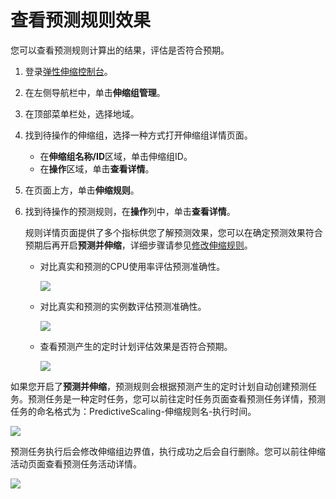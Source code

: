 # 查看预测规则效果

您可以查看预测规则计算出的结果，评估是否符合预期。

1.  登录[弹性伸缩控制台](https://essnew.console.aliyun.com/)。

2.  在左侧导航栏中，单击**伸缩组管理**。

3.  在顶部菜单栏处，选择地域。

4.  找到待操作的伸缩组，选择一种方式打开伸缩组详情页面。

    -   在**伸缩组名称/ID**区域，单击伸缩组ID。
    -   在**操作**区域，单击**查看详情**。
5.  在页面上方，单击**伸缩规则**。

6.  找到待操作的预测规则，在**操作**列中，单击**查看详情**。

    规则详情页面提供了多个指标供您了解预测效果，您可以在确定预测效果符合预期后再开启**预测并伸缩**，详细步骤请参见[修改伸缩规则](/cn.zh-CN/伸缩组/伸缩规则/修改伸缩规则.md)。

    -   对比真实和预测的CPU使用率评估预测准确性。

        ![](https://static-aliyun-doc.oss-cn-hangzhou.aliyuncs.com/assets/img/zh-CN/7568449951/p47840.png)

    -   对比真实和预测的实例数评估预测准确性。

        ![](https://static-aliyun-doc.oss-cn-hangzhou.aliyuncs.com/assets/img/zh-CN/7568449951/p47841.png)

    -   查看预测产生的定时计划评估效果是否符合预期。

        ![](https://static-aliyun-doc.oss-cn-hangzhou.aliyuncs.com/assets/img/zh-CN/8568449951/p47842.png)


如果您开启了**预测并伸缩**，预测规则会根据预测产生的定时计划自动创建预测任务。预测任务是一种定时任务，您可以前往定时任务页面查看预测任务详情，预测任务的命名格式为：PredictiveScaling-伸缩规则名-执行时间。

![](https://static-aliyun-doc.oss-cn-hangzhou.aliyuncs.com/assets/img/zh-CN/8568449951/p47843.png)

预测任务执行后会修改伸缩组边界值，执行成功之后会自行删除。您可以前往伸缩活动页面查看预测任务活动详情。

![](https://static-aliyun-doc.oss-cn-hangzhou.aliyuncs.com/assets/img/zh-CN/8568449951/p47844.png)

